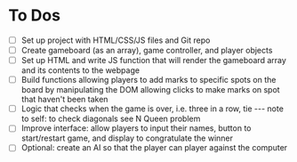 # To Dos
- [ ] Set up project with HTML/CSS/JS files and Git repo
- [ ] Create gameboard (as an array), game controller, and player objects
- [ ] Set up HTML and write JS function that will render the gameboard array and its contents to the webpage
- [ ] Build functions allowing players to add marks to specific spots on the board by manipulating the DOM allowing clicks to make marks on spot that haven't been taken
- [ ] Logic that checks when the game is over, i.e. three in a row, tie --- note to self: to check diagonals see N Queen problem
- [ ] Improve interface: allow players to input their names, button to start/restart game, and display to congratulate the winner
- [ ] Optional: create an AI so that the player can player against the computer